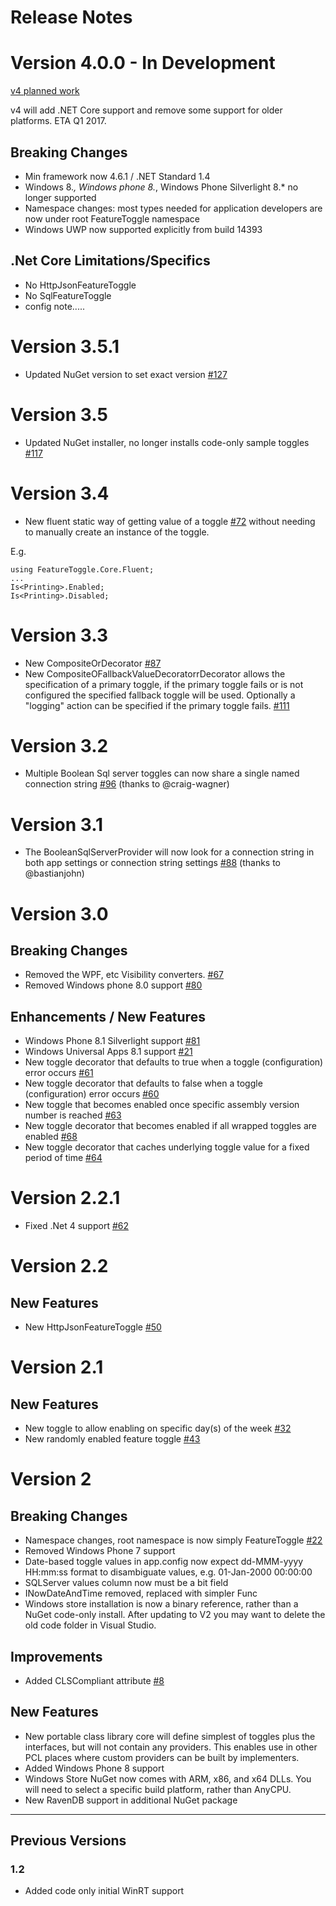 # Release Notes 

# Version 4.0.0 - In Development 

[v4 planned work](https://github.com/jason-roberts/FeatureToggle/issues?utf8=%E2%9C%93&q=milestone%3A%22Version%204.0%22%20)

v4 will add .NET Core support and remove some support for older platforms. ETA Q1 2017.

## Breaking Changes

* Min framework now 4.6.1 / .NET Standard 1.4
* Windows 8.*, Windows phone 8.*, Windows Phone Silverlight 8.* no longer supported
* Namespace changes: most types needed for application developers are now under root FeatureToggle namespace
* Windows UWP now supported explicitly from build 14393 

## .Net Core Limitations/Specifics

* No HttpJsonFeatureToggle
* No SqlFeatureToggle
* config note.....





# Version 3.5.1

* Updated NuGet version to set exact version [#127](https://github.com/jason-roberts/FeatureToggle/issues/127)

# Version 3.5

* Updated NuGet installer, no longer installs code-only sample toggles [#117](https://github.com/jason-roberts/FeatureToggle/issues/117)

# Version 3.4

* New fluent static way of getting value of a toggle [#72](https://github.com/jason-roberts/FeatureToggle/issues/72) without needing to manually create an instance of the toggle.

E.g. 
```
using FeatureToggle.Core.Fluent;
...
Is<Printing>.Enabled;
Is<Printing>.Disabled;
```

# Version 3.3

* New CompositeOrDecorator [#87](https://github.com/jason-roberts/FeatureToggle/issues/87)
* New CompositeOFallbackValueDecoratorrDecorator allows the specification of a primary toggle, if the primary toggle fails or is not configured the specified fallback toggle will be used. Optionally a "logging" action can be specified if the primary toggle fails. [#111](https://github.com/jason-roberts/FeatureToggle/issues/111)

# Version 3.2

* Multiple Boolean Sql server toggles can now share a single <connectionStrings> named connection string [#96](https://github.com/jason-roberts/FeatureToggle/issues/96) (thanks to @craig-wagner)

# Version 3.1

* The BooleanSqlServerProvider will now look for a connection string in both app settings or connection string settings [#88](https://github.com/jason-roberts/FeatureToggle/pull/88) (thanks to @bastianjohn)

# Version 3.0

## Breaking Changes

* Removed the WPF, etc Visibility converters. [#67](https://github.com/jason-roberts/FeatureToggle/issues/67)
* Removed Windows phone 8.0 support [#80](https://github.com/jason-roberts/FeatureToggle/issues/80)

## Enhancements / New Features

* Windows Phone 8.1 Silverlight support [#81](https://github.com/jason-roberts/FeatureToggle/issues/81)
* Windows Universal Apps 8.1 support [#21](https://github.com/jason-roberts/FeatureToggle/issues/21)
* New toggle decorator that defaults to true when a toggle (configuration) error occurs [#61](https://github.com/jason-roberts/FeatureToggle/issues/61)
* New toggle decorator that defaults to false when a toggle (configuration) error occurs [#60](https://github.com/jason-roberts/FeatureToggle/issues/60)
* New toggle that becomes enabled once specific assembly version number is reached [#63](https://github.com/jason-roberts/FeatureToggle/issues/63)
* New toggle decorator that becomes enabled if all wrapped toggles are enabled [#68](https://github.com/jason-roberts/FeatureToggle/issues/68)
* New toggle decorator that caches underlying toggle value for a fixed period of time [#64](https://github.com/jason-roberts/FeatureToggle/issues/64)


# Version 2.2.1

* Fixed .Net 4 support [#62](https://github.com/jason-roberts/FeatureToggle/issues/62)

# Version 2.2

## New Features

* New HttpJsonFeatureToggle [#50](https://github.com/jason-roberts/FeatureToggle/issues/50)

# Version 2.1

## New Features

* New toggle to allow enabling on specific day(s) of the week [#32](https://github.com/jason-roberts/FeatureToggle/issues/32)
* New randomly enabled feature toggle [#43](https://github.com/jason-roberts/FeatureToggle/issues/43)

# Version 2

## Breaking Changes

* Namespace changes, root namespace is now simply FeatureToggle [#22](https://github.com/jason-roberts/FeatureToggle/issues/22)
* Removed Windows Phone 7 support
* Date-based toggle values in app.config now expect dd-MMM-yyyy HH:mm:ss format to disambiguate values, e.g. 01-Jan-2000 00:00:00
* SQLServer values column now must be a bit field
* INowDateAndTime removed, replaced with simpler Func<DateTime>
* Windows store installation is now a binary reference, rather than a NuGet code-only install. After updating to V2 you may want to delete the old code folder in Visual Studio.

## Improvements

* Added CLSCompliant attribute [#8](https://github.com/jason-roberts/FeatureToggle/pull/8)



## New Features

* New portable class library core will define simplest of toggles plus the interfaces, but will not contain any providers. This enables use in other PCL places where custom providers can be built by implementers. 
* Added Windows Phone 8 support
* Windows Store NuGet now comes with ARM, x86, and x64 DLLs. You will need to select a specific build platform, rather than AnyCPU.
* New RavenDB support in additional NuGet package


-------------------------------------------------

## Previous Versions

### 1.2

* Added code only initial WinRT support